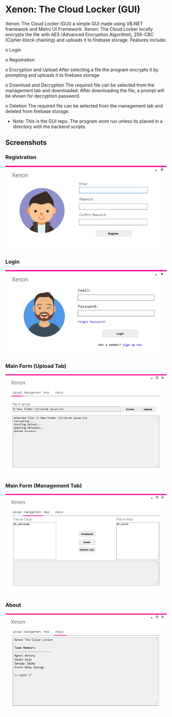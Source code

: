 <h1>Xenon: The Cloud Locker (GUI)</h1>
 
 Xenon: The Cloud Locker (GUI) a simple GUI made using VB.NET framework and Metro UI Framework. Xenon: The Cloud Locker locally encrypts the file with AES (Advanced Encryption Algorithm), 256-CBC (Cipher-block chaining) and uploads it to firebase storage. Features include:
 
 o Login  

 o Registration  
 
 o Encryption and Upload
 After selecting a file the program encrypts it by prompting and uploads it to firebase storage 

 o Download and Decryption
 The required file can be selected from the management tab and downloaded. After downloading the file, a prompt will be shown for decryption password.

 o Deletion
 The required file can be selected from the management tab and deleted from firebase storage.

* Note: This is the GUI repo. The program wont run unless its placed in a directory with the backend scripts.  

<h2> Screenshots </h2>
<h3> Registration </h3>

![Registration](https://raw.githubusercontent.com/Maverick-2000/Xenon-GUI/master/Screenshots/screenie-0.jpg)

<h3> Login </h3>

![Login](https://raw.githubusercontent.com/Maverick-2000/Xenon-GUI/master/Screenshots/screenie-1.jpg)

<h3> Main Form (Upload Tab) </h3>

![Main Form (Upload Tab)](https://raw.githubusercontent.com/Maverick-2000/Xenon-GUI/master/Screenshots/screenie-2.jpg)

<h3> Main Form (Management Tab) </h3>

![Main Form (Management Tab)](https://raw.githubusercontent.com/Maverick-2000/Xenon-GUI/master/Screenshots/screenie-4.jpg)

<h3> About </h3>

![About](https://raw.githubusercontent.com/Maverick-2000/Xenon-GUI/master/Screenshots/screenie-6.jpg)